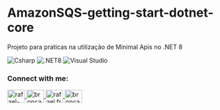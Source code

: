 # AmazonSQS-getting-start-dotnet-core

Projeto para praticas na utilização de Minimal Apis no .NET 8

![Csharp](https://img.shields.io/badge/csharp-019733?&style=for-the-badge&logo=csharp&logoColor=white)
![.NET8](https://img.shields.io/badge/.NET8-512BD4?logo=.net&logoColor=ffffff&style=for-the-badge)
![Visual Studio](https://img.shields.io/badge/VisualStudio-6C33AF?logo=visual%20studio&style=for-the-badge)

<h3 align="left">Connect with me:</h3>
<p align="left">
    <a href="https://www.linkedin.com/in/rafael-francisco-44750522/" target="blank">
        <img align="center" height="30" width="40" alt="rafael-francisco" src="https://raw.githubusercontent.com/rahuldkjain/github-profile-readme-generator/master/src/images/icons/Social/linked-in-alt.svg"  />
    </a>
    <a href="https://github.com/broncasrafa" target="blank">
        <img align="center" height="30" width="40" src="https://raw.githubusercontent.com/rahuldkjain/github-profile-readme-generator/master/src/images/icons/Social/github.svg" alt="broncasrafa" />
    </a>
    <a href="https://web.facebook.com/rafael.francisco.520" target="blank">
        <img align="center" alt="rafael.francisco" height="30" width="40" src="https://raw.githubusercontent.com/rahuldkjain/github-profile-readme-generator/master/src/images/icons/Social/facebook.svg" />
    </a>
    <a href="https://www.instagram.com/broncasrafa/" target="blank">
        <img align="center" height="30" width="40" src="https://raw.githubusercontent.com/rahuldkjain/github-profile-readme-generator/master/src/images/icons/Social/instagram.svg" alt="broncasrafa" />
    </a>
</p>
